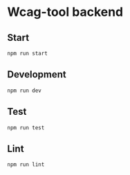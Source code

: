 # Wcag-tool backend

## Start

`npm run start`

## Development

`npm run dev`

## Test

`npm run test`

## Lint

`npm run lint`
